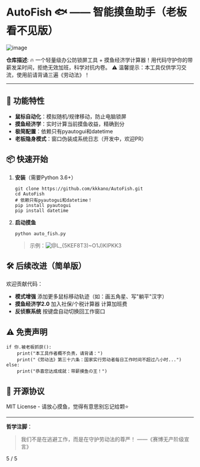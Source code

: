 # AutoFish 🐟 —— 智能摸鱼助手（老板看不见版）
![image](https://github.com/user-attachments/assets/4d4a85a8-476a-46bf-84ed-e1f358de9be5)

**仓库描述**:
🔥 一个轻量级办公防锁屏工具 + 摸鱼经济学计算器！用代码守护你的带薪发呆时间，拒绝无效加班，科学对抗内卷。
⚠️ 温馨提示：本工具仅供学习交流，使用前请背诵三遍《劳动法》！

------

## 🚀 功能特性

- **鼠标自动化**：模拟随机/规律移动，防止电脑锁屏
- **摸鱼经济学**：实时计算当前摸鱼收益，精确到分
- **极简配置**：依赖只有pyautogui和datetime
- **老板隐身模式**：窗口伪装成系统日志（开发中，欢迎PR）

## 📦 快速开始

1. **安装**（需要Python 3.6+）

   ```
   git clone https://github.com/kkkano/AutoFish.git
   cd AutoFish
   # 依赖只有pyautogui和datetime！
   pip install pyautogui
   pip install datetime  
   ```

2. **启动摸鱼**

   ```
   python auto_fish.py
   ```

   > 示例：![@L_{5KEF8T3)~O1J)KIPKK3](https://github.com/user-attachments/assets/bdfb189f-bad0-41ea-bfc6-a8a1cceff31b)


## 🛠️ 后续改进（简单版）

欢迎贡献代码：

- **模式增强**
  添加更多鼠标移动轨迹（如：画五角星、写"躺平"汉字）
- **摸鱼经济学2.0**
  加入社保/个税计算器
  计算加班费
- **反侦察系统**
  按键盘自动切换回工作窗口

## ⚠️ 免责声明

```
if 你.被老板抓获():
    print("本工具作者概不负责，请背诵：")
    print("《劳动法》第三十六条：国家实行劳动者每日工作时间不超过八小时...")
else:
    print("恭喜您达成成就：带薪摸鱼の王！")
```

## 📜 开源协议

MIT License - 请放心摸鱼，觉得有意思别忘记给颗⭐️

------

**哲学注脚**：

> 我们不是在逃避工作，而是在守护劳动法的尊严！ ——《赛博无产阶级宣言》



5 / 5
